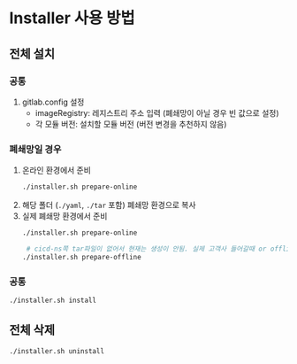 # Installer 사용 방법

## 전체 설치
### 공통
1. gitlab.config 설정
    - imageRegistry: 레지스트리 주소 입력 (폐쇄망이 아닐 경우 빈 값으로 설정)
    - 각 모듈 버전: 설치할 모듈 버전 (버전 변경을 추천하지 않음)
### 폐쇄망일 경우
1. 온라인 환경에서 준비
   ```bash
   ./installer.sh prepare-online
   
   ```
2. 해당 폴더 (`./yaml`, `./tar` 포함) 폐쇄망 환경으로 복사
3. 실제 폐쇄망 환경에서 준비
   ```bash
   ./installer.sh prepare-online

    # cicd-ns쪽 tar파일이 없어서 현재는 생성이 안됨. 실제 고객사 들어갈때 or offline으로 생성하고싶으면 해당 이미지파일(.tar)을 docker pull push해야할듯)
   ./installer.sh prepare-offline
   
   ```
### 공통
```bash
./installer.sh install

```

## 전체 삭제
```bash
./installer.sh uninstall
```
